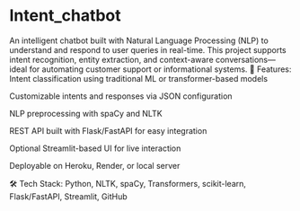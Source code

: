 # Intent_chatbot
An intelligent chatbot built with Natural Language Processing (NLP) to understand and respond to user queries in real-time. This project supports intent recognition, entity extraction, and context-aware conversations—ideal for automating customer support or informational systems.
🔧 Features:
Intent classification using traditional ML or transformer-based models

Customizable intents and responses via JSON configuration

NLP preprocessing with spaCy and NLTK

REST API built with Flask/FastAPI for easy integration

Optional Streamlit-based UI for live interaction

Deployable on Heroku, Render, or local server

🛠️ Tech Stack:
Python, NLTK, spaCy, Transformers, scikit-learn, Flask/FastAPI, Streamlit, GitHub

